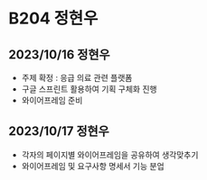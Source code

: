 # B204 정현우
## 2023/10/16 정현우
- 주제 확정 : 응급 의료 관련 플랫폼
- 구글 스프린트 활용하여 기획 구체화 진행
- 와이어프레임 준비

## 2023/10/17 정현우
- 각자의 페이지별 와이어프레임을 공유하여 생각맞추기
- 와이어프레임 및 요구사항 명세서 기능 분업